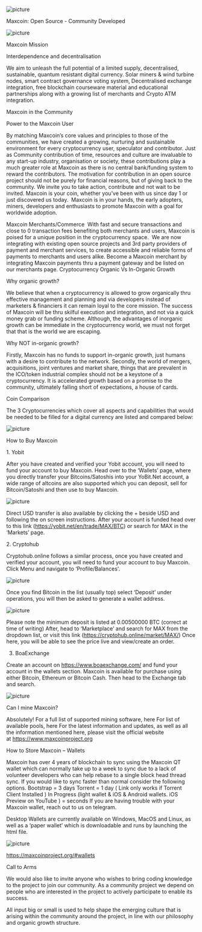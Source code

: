 ![picture](img/logo.png)

Maxcoin: Open Source - Community Developed

![picture](img/info1.png)

Maxcoin Mission

Interdependence and decentralisation 

We aim to unleash the full potential of a limited supply, decentralised, sustainable, quantum resistant digital currency.
Solar miners & wind turbine nodes, smart contract governance voting system, Decentralised exchange integration, free blockchain courseware material and educational partnerships along with a growing list of merchants and Crypto ATM integration.


Maxcoin in the Community

Power to the Maxcoin User

By matching Maxcoin’s core values and principles to those of the communities, we have created a growing, nurturing and sustainable environment for every cryptocurrency user, speculator and contributor. Just as Community contribution of time, resources and culture are invaluable to any start-up industry, organisation or society, these contributions play a much greater role at Maxcoin as there is no central bank/funding system to reward the contributors. The motivation for contribution in an open source project should not be purely for financial reasons, but of giving back to the community. We invite you to take action, contribute and not wait to be invited.
Maxcoin is your coin, whether you’ve been with us since day 1 or just discovered us today.  Maxcoin is in your hands, the early adopters, miners, developers and enthusiasts to promote Maxcoin with a goal for worldwide adoption.


Maxcoin Merchants/Commerce 
With fast and secure transactions and close to 0 transaction fees benefiting both merchants and users, Maxcoin is poised for a unique position in the cryptocurrency space.  We are now integrating with existing open source projects and 3rd party providers of payment and merchant services, to create accessible and reliable forms of payments to merchants and users alike. Become a Maxcoin merchant by integrating Maxcoin payments thru a payment gateway and be listed on our merchants page.
Cryptocurrency Organic Vs In-Organic Growth


Why organic growth? 

We believe that when a cryptocurrency is allowed to grow organically thru effective management and planning and via developers instead of marketers & financiers it can remain loyal to the core mission. The success of Maxcoin will be thru skilful execution and integration, and not via a quick money grab or funding scheme. Although, the advantages of inorganic growth can be immediate in the cryptocurrency world, we must not forget that that is the world we are escaping.  

Why NOT in-organic growth? 

Firstly, Maxcoin has no funds to support in-organic growth, just humans with a desire to contribute to the network. Secondly, the world of mergers, acquisitions, joint ventures and market share, things that are prevalent in the ICO/token industrial complex should not be a keystone of a cryptocurrency. It is accelerated growth based on a promise to the community, ultimately falling short of expectations, a house of cards. 

Coin Comparison

The 3 Cryptocurrencies which cover all aspects and capabilities that would be needed to be filled for a digital currency are listed and compared below:

![picture](img/compare.png)

How to Buy Maxcoin

1. Yobit

After you have created and verified your Yobit account, you will need to fund your account to buy Maxcoin.
Head over to the ‘Wallets’ page, where you directly transfer your Bitcoins/Satoshis into your YoBit.Net account, a wide range of altcoins are also supported which you can deposit, sell for Bitcoin/Satoshi and then use to buy Maxcoin.

![picture](img/yobit1.png)

Direct USD transfer is also available by clicking the + beside USD and following the on screen instructions.
After your account is funded head over to this link (https://yobit.net/en/trade/MAX/BTC) or search for MAX in the ‘Markets’ page.


2. Cryptohub

Cryptohub.online follows a similar process, once you have created and verified your account, you will need to fund your account to buy Maxcoin. Click Menu and navigate to ‘Profile/Balances'.

![picture](img/cryptohub1.png)

Once you find Bitcoin in the list (usually top) select ‘Deposit’ under operations, you will then be asked to generate a wallet address.

![picture](img/cryptohub2.png)

Please note the minimum deposit is listed at 0.00500000 BTC (correct at time of writing)
After, head to ‘Marketplace’ and search for MAX from the dropdown list, or visit this link (https://cryptohub.online/market/MAX/)
Once here, you will be able to see the price live and view/create an order.


3. BoaExchange

Create an account on https://www.boaexchange.com/ and fund your account in the wallets section. Maxcoin is available for purchase using either Bitcoin, Ethereum or Bitcoin Cash. Then head to the Exchange tab and search.

![picture](img/boa1.png)


Can I mine Maxcoin?

Absolutely!
For a full list of supported mining software, here
For list of available pools, here
For the latest information and updates,  as well as all the information mentioned here, please visit the official website at https://www.maxcoinproject.org


How to Store Maxcoin – Wallets

Maxcoin has over 4 years of blockchain to sync using the Maxcoin QT wallet which can normally take up to a week to sync due to a lack of volunteer developers who can help rebase to a single block head thread sync. If you would like to sync faster than normal consider the following options.
Bootstrap = 3 days
Torrent = 1 day ( Link only works if Torrent Client Installed )
In Progress (light wallet & iOS & Android wallets. iOS Preview on YouTube ) = seconds
If you are having trouble with your Maxcoin wallet, reach out to us on telegram.

Desktop Wallets are currently available on Windows, MacOS and Linux, as well as a ‘paper wallet’ which is downloadable and runs by launching the html file.

![picture](img/wallets.png)

https://maxcoinproject.org/#wallets

Call to Arms

We would also like to invite anyone who wishes to bring coding knowledge to the project to join our community. As a community project we depend on people who are interested in the project to actively participate to enable its success.

All input big or small is used to help shape the emerging culture that is arising within the community around the project, in line with our philosophy and organic growth structure.
